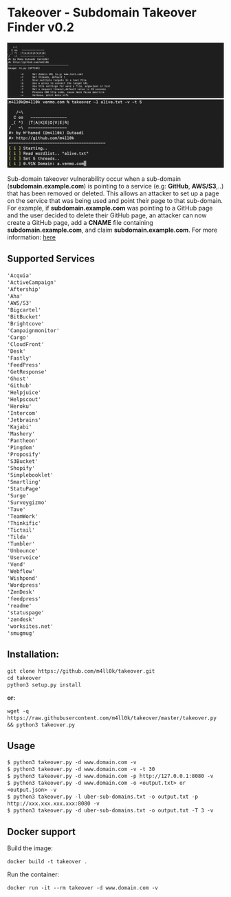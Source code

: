 # Takeover - Subdomain Takeover Finder v0.2

![screen](https://raw.githubusercontent.com/spinfal/takeover/master/screen1.png)
![screen2](https://raw.githubusercontent.com/spinfal/takeover/master/screen2.png)

Sub-domain takeover vulnerability occur when a sub-domain (**subdomain.example.com**) is pointing to a service (e.g: **GitHub**, **AWS/S3**,..) that has been removed or deleted. This allows an attacker to set up a page on the service that was being used and point their page to that sub-domain. For example, if **subdomain.example.com** was pointing to a GitHub page and the user decided to delete their GitHub page, an attacker can now create a GitHub page, add a **CNAME** file containing **subdomain.example.com**, and claim **subdomain.example.com**. For more information: [here](https://labs.detectify.com/2014/10/21/hostile-subdomain-takeover-using-herokugithubdesk-more/)

## Supported Services

```
'Acquia'
'ActiveCampaign'
'Aftership'
'Aha'
'AWS/S3'
'Bigcartel'
'BitBucket'
'Brightcove'
'Campaignmonitor'
'Cargo'
'CloudFront'
'Desk'
'Fastly'
'FeedPress'
'GetResponse'
'Ghost'
'Github'
'Helpjuice'
'Helpscout'
'Heroku'
'Intercom'
'Jetbrains'
'Kajabi'
'Mashery'
'Pantheon'
'Pingdom'
'Proposify'
'S3Bucket'
'Shopify'
'Simplebooklet'
'Smartling'
'StatuPage'
'Surge'
'Surveygizmo'
'Tave'
'TeamWork'
'Thinkific'
'Tictail'
'Tilda'
'Tumbler'
'Unbounce'
'Uservoice'
'Vend'
'Webflow'
'Wishpond'
'Wordpress'
'ZenDesk'
'feedpress'
'readme'
'statuspage'
'zendesk'   
'worksites.net'                                    
'smugmug'
```
## Installation:

```shell
git clone https://github.com/m4ll0k/takeover.git
cd takeover
python3 setup.py install
```

**or:**

```
wget -q https://raw.githubusercontent.com/m4ll0k/takeover/master/takeover.py && python3 takeover.py
```

## Usage

```
$ python3 takeover.py -d www.domain.com -v 
$ python3 takeover.py -d www.domain.com -v -t 30
$ python3 takeover.py -d www.domain.com -p http://127.0.0.1:8080 -v 
$ python3 takeover.py -d www.domain.com -o <output.txt> or <output.json> -v 
$ python3 takeover.py -l uber-sub-domains.txt -o output.txt -p http://xxx.xxx.xxx.xxx:8080 -v 
$ python3 takeover.py -d uber-sub-domains.txt -o output.txt -T 3 -v 
```

## Docker support

Build the image:

```
docker build -t takeover .
```

Run the container:

```
docker run -it --rm takeover -d www.domain.com -v
```
